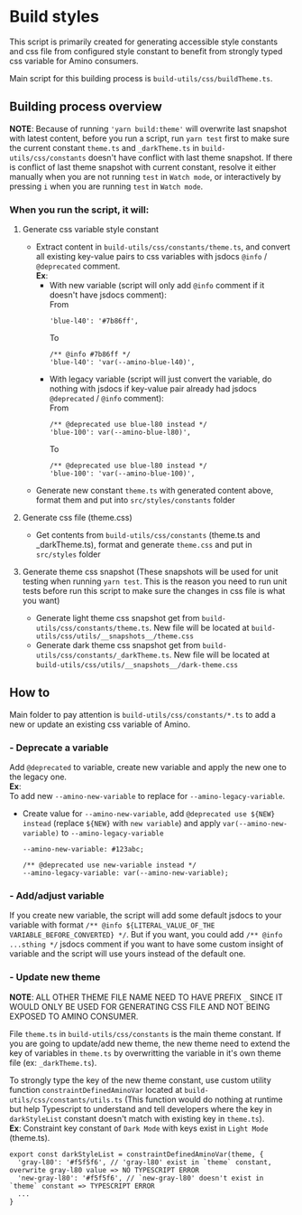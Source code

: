 # **Build styles**
This script is primarily created for generating accessible style constants and css file from configured style constant to benefit from strongly typed css variable for Amino consumers.  
  
Main script for this building process is `build-utils/css/buildTheme.ts`.
  
## **Building process overview**
**NOTE**: Because of running `'yarn build:theme'` will overwrite last snapshot with latest content, before you run a script, run `yarn test` first to make sure the current constant `theme.ts` and `_darkTheme.ts` in `build-utils/css/constants` doesn't have conflict with last theme snapshot. If there is conflict of last theme snapshot with current constant, resolve it either manually when you are not running `test` in `Watch mode`, or interactively by pressing `i` when you are running `test` in `Watch mode`.
    
### **When you run the script, it will**:
1. Generate css variable style constant
    - Extract content in `build-utils/css/constants/theme.ts`, and convert all existing key-value pairs to css variables with jsdocs `@info` / `@deprecated` comment.  
    **Ex**:  
        - With new variable (script will only add `@info` comment if it doesn't have jsdocs comment):  
            From
            ```
            'blue-l40': '#7b86ff',
            ```
            To
            ```
            /** @info #7b86ff */
            'blue-l40': 'var(--amino-blue-l40)',
            ```
        - With legacy variable (script will just convert the variable, do nothing with jsdocs if key-value pair already had jsdocs `@deprecated` / `@info` comment):  
            From
            ```
            /** @deprecated use blue-l80 instead */
            'blue-100': var(--amino-blue-l80)',
            ```
            To
            ```
            /** @deprecated use blue-l80 instead */
            'blue-100': 'var(--amino-blue-100)',
            ```
    - Generate new constant `theme.ts` with generated content above, format them and put into `src/styles/constants` folder  

2. Generate css file (theme.css)
    - Get contents from `build-utils/css/constants` (theme.ts and _darkTheme.ts), format and generate `theme.css` and put in `src/styles` folder

3. Generate theme css snapshot (These snapshots will be used for unit testing when running `yarn test`. This is the reason you need to run unit tests before run this script to make sure the changes in css file is what you want)
    - Generate light theme css snapshot get from `build-utils/css/constants/theme.ts`. New file will be located at `build-utils/css/utils/__snapshots__/theme.css`
    - Generate dark theme css snapshot get from `build-utils/css/constants/_darkTheme.ts`. New file will be located at `build-utils/css/utils/__snapshots__/dark-theme.css`

## **How to**
Main folder to pay attention is `build-utils/css/constants/*.ts` to add a new or update an existing css variable of Amino.
### - Deprecate a variable
Add `@deprecated` to variable, create new variable and apply the new one to the legacy one.  
**Ex**:  
To add new `--amino-new-variable` to replace for `--amino-legacy-variable`. 
- Create value for `--amino-new-variable`, add `@deprecated use ${NEW} instead` (replace `${NEW}` with `new variable`) and apply `var(--amino-new-variable)` to `--amino-legacy-variable`
    ```
    --amino-new-variable: #123abc;

    /** @deprecated use new-variable instead */
    --amino-legacy-variable: var(--amino-new-variable);
    ```

### - Add/adjust variable
If you create new variable, the script will add some default jsdocs to your variable with format `/** @info ${LITERAL_VALUE_OF_THE VARIABLE_BEFORE_CONVERTED} */`. But if you want, you could add `/** @info ...sthing */` jsdocs comment if you want to have some custom insight of variable and the script will use yours instead of the default one.

### - Update new theme
**NOTE**: ALL OTHER THEME FILE NAME NEED TO HAVE PREFIX `_` SINCE IT WOULD ONLY BE USED FOR GENERATING CSS FILE AND NOT BEING EXPOSED TO AMINO CONSUMER.  

File `theme.ts` in `build-utils/css/constants` is the main theme constant. If you are going to update/add new theme, the new theme need to extend the key of variables in `theme.ts` by overwritting the variable in it's own theme file (ex: `_darkTheme.ts`).  
  
To strongly type the key of the new theme constant, use custom utility function `constraintDefinedAminoVar` located at `build-utils/css/constants/utils.ts` (This function would do nothing at runtime but help Typescript to understand and tell developers where the key in `darkStyleList` constant doesn't match with existing key in `theme.ts`).  
**Ex**: Constraint key constant of `Dark Mode` with keys exist in `Light Mode` (theme.ts). 
```
export const darkStyleList = constraintDefinedAminoVar(theme, {
  'gray-l80': '#f5f5f6', // 'gray-l80' exist in `theme` constant, overwrite gray-l80 value => NO TYPESCRIPT ERROR
  'new-gray-l80': '#f5f5f6', // `new-gray-l80' doesn't exist in `theme` constant => TYPESCRIPT ERROR
  ...
}
```